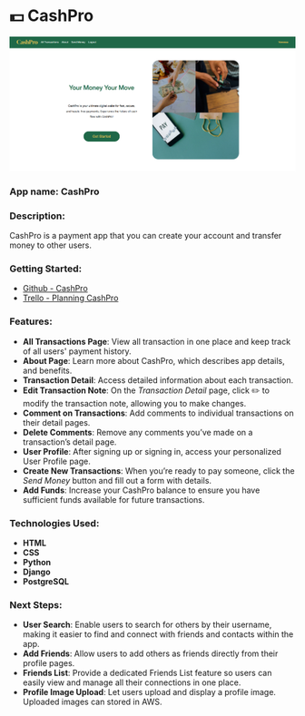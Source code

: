 # 💵 CashPro

![CashPro Image](/main_app/static/images/cashpro-landing-page.png)

### App name: CashPro

### Description:

CashPro is a payment app that you can create your account and transfer money to other users.

### Getting Started:

- [Github - CashPro](https://github.com/vns-shanshan/django-crud-app-cashpro)
- [Trello - Planning CashPro](https://trello.com/b/r1v272BU/cashpro)

### Features:

- **All Transactions Page**: View all transaction in one place and keep track of all users' payment history.
- **About Page**: Learn more about CashPro, which describes app details, and benefits.
- **Transaction Detail**: Access detailed information about each transaction.
- **Edit Transaction Note**: On the _Transaction Detail_ page, click ✏️ to modify the transaction note, allowing you to make changes.
- **Comment on Transactions**: Add comments to individual transactions on their detail pages.
- **Delete Comments**: Remove any comments you’ve made on a transaction’s detail page.
- **User Profile**: After signing up or signing in, access your personalized User Profile page.
- **Create New Transactions**: When you’re ready to pay someone, click the _Send Money_ button and fill out a form with details.
- **Add Funds**: Increase your CashPro balance to ensure you have sufficient funds available for future transactions.

### Technologies Used:

- **HTML**
- **CSS**
- **Python**
- **Django**
- **PostgreSQL**

### Next Steps:

- **User Search**: Enable users to search for others by their username, making it easier to find and connect with friends and contacts within the app.
- **Add Friends**: Allow users to add others as friends directly from their profile pages.
- **Friends List**: Provide a dedicated Friends List feature so users can easily view and manage all their connections in one place.
- **Profile Image Upload**: Let users upload and display a profile image. Uploaded images can stored in AWS.
